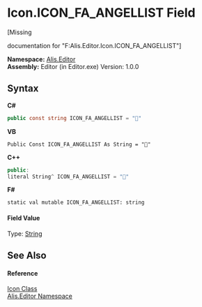 # Icon.ICON_FA_ANGELLIST Field
 

\[Missing <summary> documentation for "F:Alis.Editor.Icon.ICON_FA_ANGELLIST"\]

**Namespace:**&nbsp;<a href="b150ade4-39de-a232-5f06-d3cdc1b2c538">Alis.Editor</a><br />**Assembly:**&nbsp;Editor (in Editor.exe) Version: 1.0.0

## Syntax

**C#**<br />
``` C#
public const string ICON_FA_ANGELLIST = ""
```

**VB**<br />
``` VB
Public Const ICON_FA_ANGELLIST As String = ""
```

**C++**<br />
``` C++
public:
literal String^ ICON_FA_ANGELLIST = ""
```

**F#**<br />
``` F#
static val mutable ICON_FA_ANGELLIST: string
```


#### Field Value
Type: <a href="https://docs.microsoft.com/dotnet/api/system.string" target="_blank">String</a>

## See Also


#### Reference
<a href="cc0f883c-67f8-f772-c6d7-a60b129f22a7">Icon Class</a><br /><a href="b150ade4-39de-a232-5f06-d3cdc1b2c538">Alis.Editor Namespace</a><br />
